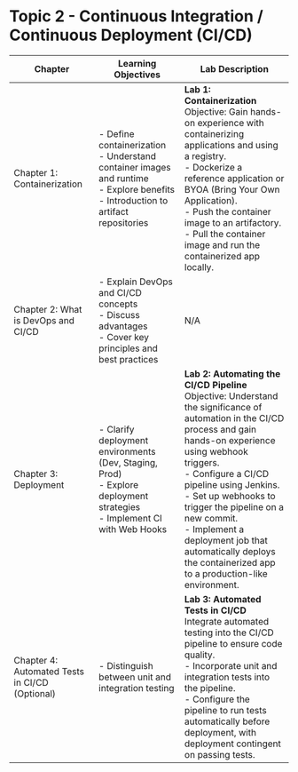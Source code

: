 # Topic 2 - Continuous Integration / Continuous Deployment (CI/CD)

| Chapter | Learning Objectives | Lab Description |
|---------|---------------------|-----------------|
| Chapter 1: Containerization | - Define containerization<br> - Understand container images and runtime<br> - Explore benefits<br> - Introduction to artifact repositories | **Lab 1: Containerization**<br>Objective: Gain hands-on experience with containerizing applications and using a registry.<br>- Dockerize a reference application or BYOA (Bring Your Own Application).<br>- Push the container image to an artifactory.<br>- Pull the container image and run the containerized app locally. |
| Chapter 2: What is DevOps and CI/CD | - Explain DevOps and CI/CD concepts<br> - Discuss advantages<br> - Cover key principles and best practices | N/A |
| Chapter 3: Deployment | - Clarify deployment environments (Dev, Staging, Prod)<br> - Explore deployment strategies<br> - Implement CI with Web Hooks | **Lab 2: Automating the CI/CD Pipeline**<br>Objective: Understand the significance of automation in the CI/CD process and gain hands-on experience using webhook triggers.<br>- Configure a CI/CD pipeline using Jenkins.<br>- Set up webhooks to trigger the pipeline on a new commit.<br>- Implement a deployment job that automatically deploys the containerized app to a production-like environment. |
| Chapter 4: Automated Tests in CI/CD (Optional) | - Distinguish between unit and integration testing | **Lab 3: Automated Tests in CI/CD**<br>Integrate automated testing into the CI/CD pipeline to ensure code quality.<br>- Incorporate unit and integration tests into the pipeline.<br>- Configure the pipeline to run tests automatically before deployment, with deployment contingent on passing tests. |
